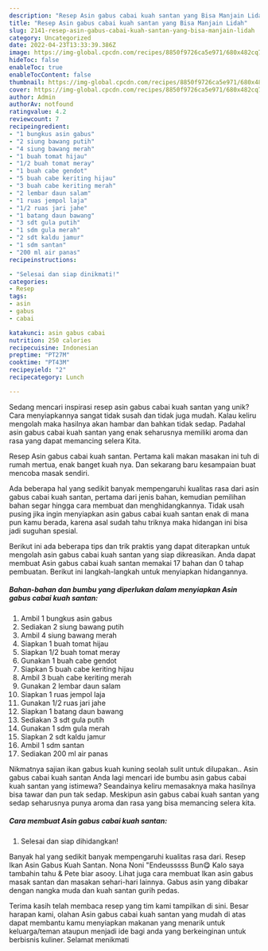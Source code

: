 ```yaml
---
description: "Resep Asin gabus cabai kuah santan yang Bisa Manjain Lidah"
title: "Resep Asin gabus cabai kuah santan yang Bisa Manjain Lidah"
slug: 2141-resep-asin-gabus-cabai-kuah-santan-yang-bisa-manjain-lidah
category: Uncategorized
date: 2022-04-23T13:33:39.386Z
image: https://img-global.cpcdn.com/recipes/8850f9726ca5e971/680x482cq70/asin-gabus-cabai-kuah-santan-foto-resep-utama.jpg
hideToc: false
enableToc: true
enableTocContent: false
thumbnail: https://img-global.cpcdn.com/recipes/8850f9726ca5e971/680x482cq70/asin-gabus-cabai-kuah-santan-foto-resep-utama.jpg
cover: https://img-global.cpcdn.com/recipes/8850f9726ca5e971/680x482cq70/asin-gabus-cabai-kuah-santan-foto-resep-utama.jpg
author: Admin
authorAv: notfound
ratingvalue: 4.2
reviewcount: 7
recipeingredient:
- "1 bungkus asin gabus"
- "2 siung bawang putih"
- "4 siung bawang merah"
- "1 buah tomat hijau"
- "1/2 buah tomat meray"
- "1 buah cabe gendot"
- "5 buah cabe keriting hijau"
- "3 buah cabe keriting merah"
- "2 lembar daun salam"
- "1 ruas jempol laja"
- "1/2 ruas jari jahe"
- "1 batang daun bawang"
- "3 sdt gula putih"
- "1 sdm gula merah"
- "2 sdt kaldu jamur"
- "1 sdm santan"
- "200 ml air panas"
recipeinstructions:

- "Selesai dan siap dinikmati!"
categories:
- Resep
tags:
- asin
- gabus
- cabai

katakunci: asin gabus cabai 
nutrition: 250 calories
recipecuisine: Indonesian
preptime: "PT27M"
cooktime: "PT43M"
recipeyield: "2"
recipecategory: Lunch

---
```





Sedang mencari inspirasi resep asin gabus cabai kuah santan yang unik? Cara menyiapkannya sangat tidak susah dan tidak juga mudah. Kalau keliru mengolah maka hasilnya akan hambar dan bahkan tidak sedap. Padahal asin gabus cabai kuah santan yang enak seharusnya memiliki aroma dan rasa yang dapat memancing selera Kita.





Resep Asin gabus cabai kuah santan. Pertama kali makan masakan ini tuh di rumah mertua, enak banget kuah nya. Dan sekarang baru kesampaian buat mencoba masak sendiri.

Ada beberapa hal yang sedikit banyak mempengaruhi kualitas rasa dari asin gabus cabai kuah santan, pertama dari jenis bahan, kemudian pemilihan bahan segar hingga cara membuat dan menghidangkannya. Tidak usah pusing jika ingin menyiapkan asin gabus cabai kuah santan enak di mana pun kamu berada, karena asal sudah tahu triknya maka hidangan ini bisa jadi suguhan spesial.






Berikut ini ada beberapa tips dan trik praktis yang dapat diterapkan untuk mengolah asin gabus cabai kuah santan yang siap dikreasikan. Anda dapat membuat Asin gabus cabai kuah santan memakai 17 bahan dan 0 tahap pembuatan. Berikut ini langkah-langkah untuk menyiapkan hidangannya.

<!--inarticleads1-->

##### Bahan-bahan dan bumbu yang diperlukan dalam menyiapkan Asin gabus cabai kuah santan:

1. Ambil 1 bungkus asin gabus
1. Sediakan 2 siung bawang putih
1. Ambil 4 siung bawang merah
1. Siapkan 1 buah tomat hijau
1. Siapkan 1/2 buah tomat meray
1. Gunakan 1 buah cabe gendot
1. Siapkan 5 buah cabe keriting hijau
1. Ambil 3 buah cabe keriting merah
1. Gunakan 2 lembar daun salam
1. Siapkan 1 ruas jempol laja
1. Gunakan 1/2 ruas jari jahe
1. Siapkan 1 batang daun bawang
1. Sediakan 3 sdt gula putih
1. Gunakan 1 sdm gula merah
1. Siapkan 2 sdt kaldu jamur
1. Ambil 1 sdm santan
1. Sediakan 200 ml air panas


Nikmatnya sajian ikan gabus kuah kuning seolah sulit untuk dilupakan.. Asin gabus cabai kuah santan Anda lagi mencari ide bumbu asin gabus cabai kuah santan yang istimewa? Seandainya keliru memasaknya maka hasilnya bisa tawar dan pun tak sedap. Meskipun asin gabus cabai kuah santan yang sedap seharusnya punya aroma dan rasa yang bisa memancing selera kita. 

<!--inarticleads2-->

##### Cara membuat Asin gabus cabai kuah santan:


1. Selesai dan siap dihidangkan!

Banyak hal yang sedikit banyak mempengaruhi kualitas rasa dari. Resep Ikan Asin Gabus Kuah Santan. Nona Noni &#34;Endeusssss Bun😋 Kalo saya tambahin tahu &amp; Pete biar asooy. Lihat juga cara membuat Ikan asin gabus masak santan dan masakan sehari-hari lainnya. Gabus asin yang dibakar dengan nangka muda dan kuah santan gurih pedas. 

Terima kasih telah membaca resep yang tim kami tampilkan di sini. Besar harapan kami, olahan Asin gabus cabai kuah santan yang mudah di atas dapat membantu kamu menyiapkan makanan yang menarik untuk keluarga/teman ataupun menjadi ide bagi anda yang berkeinginan untuk berbisnis kuliner. Selamat menikmati
